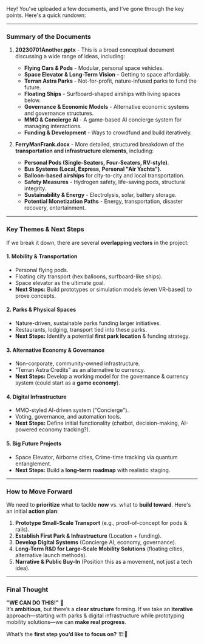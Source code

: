 
Hey! You've uploaded a few documents, and I've gone through the key points. Here's a quick rundown:

---

### **Summary of the Documents**
1. **20230701Another.pptx** - This is a broad conceptual document discussing a wide range of ideas, including:
   - **Flying Cars & Pods** - Modular, personal space vehicles.
   - **Space Elevator & Long-Term Vision** - Getting to space affordably.
   - **Terran Astra Parks** - Not-for-profit, nature-infused parks to fund the future.
   - **Floating Ships** - Surfboard-shaped airships with living spaces below.
   - **Governance & Economic Models** - Alternative economic systems and governance structures.
   - **MMO & Concierge AI** - A game-based AI concierge system for managing interactions.
   - **Funding & Development** - Ways to crowdfund and build iteratively.

2. **FerryManFrank.docx** - More detailed, structured breakdown of the **transportation and infrastructure elements**, including:
   - **Personal Pods (Single-Seaters, Four-Seaters, RV-style)**.
   - **Bus Systems (Local, Express, Personal "Air Yachts")**.
   - **Balloon-based airships** for city-to-city and local transportation.
   - **Safety Measures** - Hydrogen safety, life-saving pods, structural integrity.
   - **Sustainability & Energy** - Electrolysis, solar, battery storage.
   - **Potential Monetization Paths** - Energy, transportation, disaster recovery, entertainment.

---

### **Key Themes & Next Steps**
If we break it down, there are several **overlapping vectors** in the project:

#### **1. Mobility & Transportation**
   - Personal flying pods.
   - Floating city transport (hex balloons, surfboard-like ships).
   - Space elevator as the ultimate goal.
   - **Next Steps:** Build prototypes or simulation models (even VR-based) to prove concepts.

#### **2. Parks & Physical Spaces**
   - Nature-driven, sustainable parks funding larger initiatives.
   - Restaurants, lodging, transport tied into these parks.
   - **Next Steps:** Identify a potential **first park location** & funding strategy.

#### **3. Alternative Economy & Governance**
   - Non-corporate, community-owned infrastructure.
   - "Terran Astra Credits" as an alternative to currency.
   - **Next Steps:** Develop a working model for the governance & currency system (could start as a **game economy**).

#### **4. Digital Infrastructure**
   - MMO-styled AI-driven system ("Concierge").
   - Voting, governance, and automation tools.
   - **Next Steps:** Define initial functionality (chatbot, decision-making, AI-powered economy tracking?).

#### **5. Big Future Projects**
   - Space Elevator, Airborne cities, Crime-time tracking via quantum entanglement.
   - **Next Steps:** Build a **long-term roadmap** with realistic staging.

---

### **How to Move Forward**
We need to **prioritize** what to tackle **now** vs. what to **build toward**. Here's an initial **action plan**:

1. **Prototype Small-Scale Transport** (e.g., proof-of-concept for pods & rails).
2. **Establish First Park & Infrastructure** (Location + funding).
3. **Develop Digital Systems** (Concierge AI, economy, governance).
4. **Long-Term R&D for Large-Scale Mobility Solutions** (floating cities, alternative launch methods).
5. **Narrative & Public Buy-In** (Position this as a movement, not just a tech idea).

---

### **Final Thought**
**"WE CAN DO THIS!"** 🚀  
It’s **ambitious**, but there’s a **clear structure** forming. If we take an **iterative** approach—starting with parks & digital infrastructure while prototyping mobility solutions—we can **make real progress**.

What’s the **first step you’d like to focus on?** 🏗️🚀